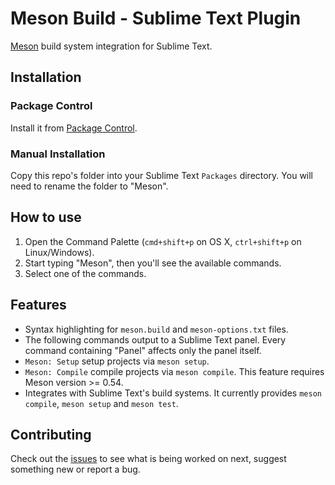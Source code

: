 # Meson Build - Sublime Text Plugin

[Meson](https://mesonbuild.com) build system integration for Sublime Text.

## Installation

### Package Control

Install it from [Package Control](https://packagecontrol.io/packages/Meson).

### Manual Installation

Copy this repo's folder into your Sublime Text `Packages` directory. You will need to rename the folder to "Meson".

## How to use

1. Open the Command Palette (`cmd+shift+p` on OS X, `ctrl+shift+p` on Linux/Windows).
2. Start typing "Meson", then you'll see the available commands.
3. Select one of the commands.

## Features

- Syntax highlighting for `meson.build` and `meson-options.txt` files.
- The following commands output to a Sublime Text panel. Every command containing "Panel" affects only the panel itself.
- `Meson: Setup` setup projects via `meson setup`.
- `Meson: Compile` compile projects via `meson compile`. This feature requires Meson version >= 0.54.
- Integrates with Sublime Text's build systems. It currently provides `meson compile`, `meson setup` and `meson test`.

## Contributing

Check out the [issues](https://github.com/Monochrome-Sauce/sublime-meson/issues) to see what is being worked on next, suggest something new or report a bug.
